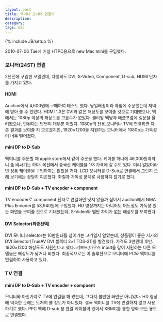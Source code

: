 ```yaml
---
layout: post
title: 맥미니 모니터 연결기
description: 
category: 
tags: mac
---
```

{% include JB/setup %}

2010-07-06 Tue에 거실 HTPC용으로 new Mac mini를 구입했다.

### 모니터(245T) 연결

2년전에 구입한 모델인데, 다행히도 DVI, S-Video, Component, D-sub, HDMI 단자를 가지고 있다.

#### HDMI

Auction에서 4,600원에 구매하여 테스트 했다. 당일배송이라 아침에 주문했는데 저녁에 받아 볼 수
있었다. HDMI 1.3은 DVI와 같은 해상도를 보여줄 것으로 기대했으나, 맥에서는 1080p 이상의 해상도를
고를수가 없었다. 클리앙 맥당과 애플포럼에 질문을 올려봤으나, 안된다는 답변이 대부분 이었다. 1080p의
전용 모니터나 TV에 연결하면 다른 결과를 보여줄 지 모르겠지만, 1920×1200을 지원하는 모니터에서
1080p는 가독성이 너무 떨어졌다.

#### mini DP to D-Sub

맥미니를 주문할 때 apple store에서 같이 주문을 했다. 케이블 하나에 46,000원이라니 좀 비싸기는
하다. 옥션에서 중국산 케이블을 1/3 가격에 살 수도 있다. 미리 알았더라면 정품 케이블을 구입하지는
않았을 거다. LCD 모니터를 D-Sub로 연결해서 그런지 오래 보기에는 상당히 피곤했다. 화질과 가독성 문제로
사용하지 않기로 했다.

#### mini DP to D-Sub + TV encoder + component

TV encoder로 component 단자로 연결하면 낫지 않을까 싶어서 auciton에서 NMA Plus Encoder를 53,940원에
구입했다. HD 영상까지는 아니어도 어느정도 가독성 있는 화면을 보여줄 것으로 기대했는데, S-Video와 별반
차이가 없는 해상도를 보여줬다.

#### DVI Selector(최종선택)

DVI 모니터 selector는 10만원대를 넘어가는 고가일지 알았는데, 상품평이 좋은 저가의 DVI
Selector(TrueAV DVI 셀렉터 2×1 TDS-21)를 발견했다. 가격도 3만원대 후반. 1920×1200 해상도도
지원한다고 했다. 키보드,마우스 input을 같이 지원하는 다른 모델들은 해상도가 낮거나
비쌌다. 최종적으로는 이 솔루션으로 모니터에 PC와 맥미니를 연결하여 사용하고 있다.

### TV 연결

#### mini DP to D-Sub + TV encoder + compoent

모니터와 마찬가지로 TV에 연결을 해 봤는데, 그다지 볼만한 화면은 아니었다. HD 영상에 익숙한 눈에는
도저히 볼 정도가 아니었다. 결국 맥미니를 TV에 연결하지 않고 사용하기로 했다. PPC 맥에 D-sub 용 연결
케이블이 있어서 XBMC를 통한 영화 보는 용도로 연결했다.
